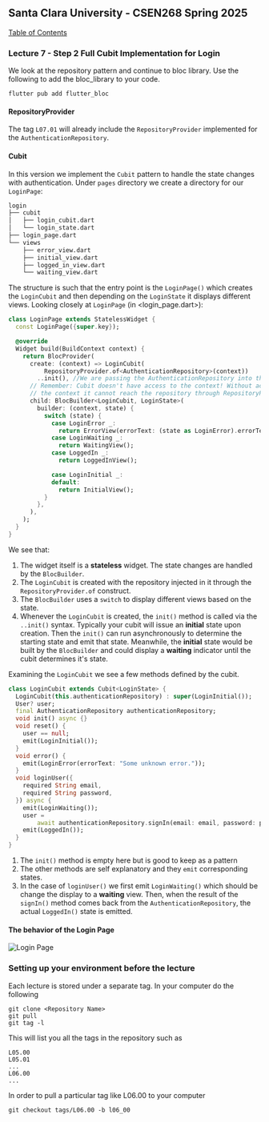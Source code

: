 ## Santa Clara University - CSEN268 Spring 2025

[Table of Contents](/toc.md)

### Lecture 7 - Step 2 Full Cubit Implementation for Login

We look at the repository pattern and continue to bloc library. Use the following to add the bloc_library to your code.

    flutter pub add flutter_bloc

#### RepositoryProvider

The tag `L07.01` will already include the `RepositoryProvider` implemented for the `AuthenticationRepository`.

#### Cubit

In this version we implement the `Cubit` pattern to handle the state changes with authentication. Under `pages` directory we create a directory for our `LoginPage`:
```md
login
├── cubit
│   ├── login_cubit.dart
│   └── login_state.dart
├── login_page.dart
└── views
    ├── error_view.dart
    ├── initial_view.dart
    ├── logged_in_view.dart
    └── waiting_view.dart
```
The structure is such that the entry point is the `LoginPage()` which creates the `LoginCubit` and then depending on the `LoginState` it displays different views. Looking closely at `LoginPage` (in <login_page.dart>):
```dart filename="login_page.dart"
class LoginPage extends StatelessWidget {
  const LoginPage({super.key});

  @override
  Widget build(BuildContext context) {
    return BlocProvider(
      create: (context) => LoginCubit(
          RepositoryProvider.of<AuthenticationRepository>(context))
        ..init(), //We are passing the AuthenticationRepository into the cubit
      // Remember: Cubit doesn't have access to the context! Without access to
      // the context it cannot reach the repository through RepositoryProvider.of<>
      child: BlocBuilder<LoginCubit, LoginState>(
        builder: (context, state) {
          switch (state) {
            case LoginError _:
              return ErrorView(errorText: (state as LoginError).errorText);
            case LoginWaiting _:
              return WaitingView();
            case LoggedIn _:
              return LoggedInView();

            case LoginInitial _:
            default:
              return InitialView();
          }
        },
      ),
    );
  }
}
```
We see that:
1. The widget itself is a **stateless** widget. The state changes are handled by the `BlocBuilder`.
2. The `LoginCubit` is created with the repository injected in it through the `RepositoryProvider.of` construct.
3. The `BlocBuilder` uses a `switch` to display different views based on the state.
4. Whenever the `LoginCubit` is created, the `init()` method is called via the `..init()` syntax. Typically your cubit will issue an
**initial** state upon creation. Then the `init()` can run asynchronously to determine the starting state and emit that state. Meanwhile, the **initial** state would be built by the `BlocBuilder` and could display a **waiting** indicator until the cubit determines it's state.

Examining the `LoginCubit` we see a few methods defined by the cubit.
```dart filename="login_cubit.dart"
class LoginCubit extends Cubit<LoginState> {
  LoginCubit(this.authenticationRepository) : super(LoginInitial());
  User? user;
  final AuthenticationRepository authenticationRepository;
  void init() async {}
  void reset() {
    user == null;
    emit(LoginInitial());
  }
  void error() {
    emit(LoginError(errorText: "Some unknown error."));
  }
  void loginUser({
    required String email,
    required String password,
  }) async {
    emit(LoginWaiting());
    user =
        await authenticationRepository.signIn(email: email, password: password);
    emit(LoggedIn());
  }
}
```
1. The `init()` method is empty here but is good to keep as a pattern
2. The other methods are self explanatory and they `emit` corresponding states.
3. In the case of `loginUser()` we first emit `LoginWaiting()` which should be change the display to a **waiting** view. Then, when the
result of the `signIn()` method comes back from the `AuthenticationRepository`, the actual `LoggedIn()` state is emitted.


#### The behavior of the Login Page

![Login Page](/assets/images/login_cubit_demo.gif)

### Setting up your environment before the lecture

Each lecture is stored under a separate tag. In your computer do the following

    git clone <Repository Name>
    git pull
    git tag -l

This will list you all the tags in the repository such as

    L05.00
    L05.01
    ...
    L06.00
    ...

In order to pull a particular tag like L06.00 to your computer

    git checkout tags/L06.00 -b l06_00


